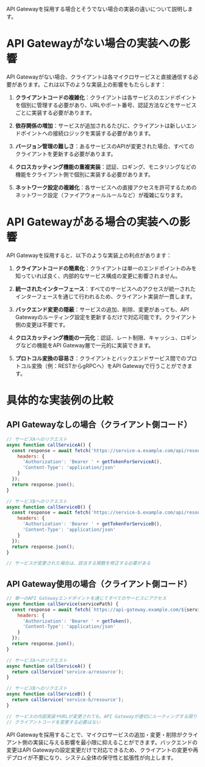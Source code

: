 API Gatewayを採用する場合とそうでない場合の実装の違いについて説明します。

# API Gatewayがない場合の実装への影響

API Gatewayがない場合、クライアントは各マイクロサービスと直接通信する必要があります。これは以下のような実装上の影響をもたらします：

1. **クライアントコードの複雑化**：クライアントは各サービスのエンドポイントを個別に管理する必要があり、URLやポート番号、認証方法などをサービスごとに実装する必要があります。

2. **依存関係の増加**：サービスが追加されるたびに、クライアントは新しいエンドポイントへの接続ロジックを実装する必要があります。

3. **バージョン管理の難しさ**：あるサービスのAPIが変更された場合、すべてのクライアントを更新する必要があります。

4. **クロスカッティング機能の重複実装**：認証、ロギング、モニタリングなどの機能をクライアント側で個別に実装する必要があります。

5. **ネットワーク設定の複雑化**：各サービスへの直接アクセスを許可するためのネットワーク設定（ファイアウォールルールなど）が複雑になります。

# API Gatewayがある場合の実装への影響

API Gatewayを採用すると、以下のような実装上の利点があります：

1. **クライアントコードの簡素化**：クライアントは単一のエンドポイントのみを知っていれば良く、内部的なサービス構成の変更に影響されません。

2. **統一されたインターフェース**：すべてのサービスへのアクセスが統一されたインターフェースを通じて行われるため、クライアント実装が一貫します。

3. **バックエンド変更の隠蔽**：サービスの追加、削除、変更があっても、API Gatewayのルーティング設定を更新するだけで対応可能です。クライアント側の変更は不要です。

4. **クロスカッティング機能の一元化**：認証、レート制限、キャッシュ、ロギングなどの機能をAPI Gateway層で一元的に実装できます。

5. **プロトコル変換の容易さ**：クライアントとバックエンドサービス間でのプロトコル変換（例：RESTからgRPCへ）をAPI Gatewayで行うことができます。

# 具体的な実装例の比較

## API Gatewayなしの場合（クライアント側コード）

```javascript
// サービスAへのリクエスト
async function callServiceA() {
  const response = await fetch('https://service-a.example.com/api/resource', {
    headers: {
      'Authorization': 'Bearer ' + getTokenForServiceA(),
      'Content-Type': 'application/json'
    }
  });
  return response.json();
}

// サービスBへのリクエスト
async function callServiceB() {
  const response = await fetch('https://service-b.example.com/api/resource', {
    headers: {
      'Authorization': 'Bearer ' + getTokenForServiceB(),
      'Content-Type': 'application/json'
    }
  });
  return response.json();
}

// サービスが変更された場合は、該当する関数を修正する必要がある
```

## API Gateway使用の場合（クライアント側コード）

```javascript
// 単一のAPI Gatewayエンドポイントを通じてすべてのサービスにアクセス
async function callService(servicePath) {
  const response = await fetch(`https://api-gateway.example.com/${servicePath}`, {
    headers: {
      'Authorization': 'Bearer ' + getToken(),
      'Content-Type': 'application/json'
    }
  });
  return response.json();
}

// サービスAへのリクエスト
async function callServiceA() {
  return callService('service-a/resource');
}

// サービスBへのリクエスト
async function callServiceB() {
  return callService('service-b/resource');
}

// サービスの内部実装やURLが変更されても、API Gatewayが適切にルーティングする限り
// クライアントコードを変更する必要はない
```

API Gatewayを採用することで、マイクロサービスの追加・変更・削除がクライアント側の実装に与える影響を最小限に抑えることができます。バックエンドの変更はAPI Gatewayの設定変更だけで対応できるため、クライアントの変更や再デプロイが不要になり、システム全体の保守性と拡張性が向上します。